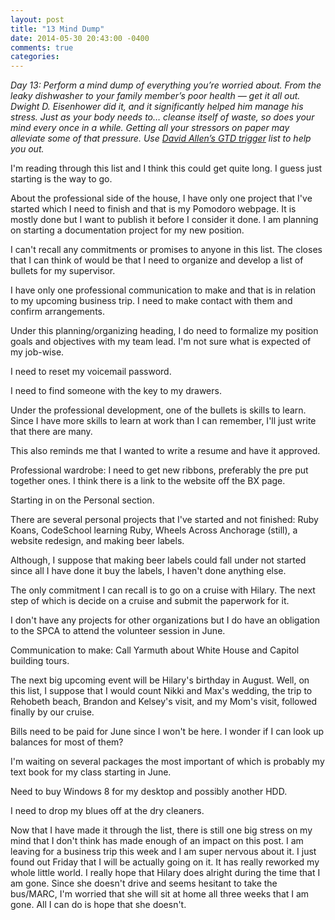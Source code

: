 ```yaml
---
layout: post
title: "13 Mind Dump"
date: 2014-05-30 20:43:00 -0400
comments: true
categories: 
---
```


*Day 13: Perform a mind dump of everything you’re worried about. From the leaky dishwasher to your family member’s poor health — get it all out. Dwight D. Eisenhower did it, and it significantly helped him manage his stress. Just as your body needs to… cleanse itself of waste, so does your mind every once in a while. Getting all your stressors on paper may alleviate some of that pressure. Use [David Allen’s GTD trigger](http://wiki.43folders.com/index.php/Trigger_List) list to help you out.*
<!-- more -->
I'm reading through this list and I think this could get quite long.  I guess just starting is the way to go.

About the professional side of the house, I have only one project that I've started which I need to finish and that is my Pomodoro webpage.  It is mostly done but I want to publish it before I consider it done.  I am planning on starting a documentation project for my new position.

I can't recall any commitments or promises to anyone in this list.  The closes that I can think of would be that I need to organize and develop a list of bullets for my supervisor.  

I have only one professional communication to make and that is in relation to my upcoming business trip.  I need to make contact with them and confirm arrangements.

Under this planning/organizing heading, I do need to formalize my position goals and objectives with my team lead.  I'm not sure what is expected of my job-wise.

I need to reset my voicemail password.

I need to find someone with the key to my drawers.

Under the professional development, one of the bullets is skills to learn.  Since I have more skills to learn at work than I can remember, I'll just write that there are many.

This also reminds me that I wanted to write a resume and have it approved.

Professional wardrobe: I need to get new ribbons, preferably the pre put together ones.  I think there is a link to the website off the BX page.

Starting in on the Personal section.

There are several personal projects that I've started and not finished:  Ruby Koans, CodeSchool learning Ruby, Wheels Across Anchorage (still), a website redesign, and making beer labels.

Although, I suppose that making beer labels could fall under not started since all I have done it buy the labels, I haven't done anything else.

The only commitment I can recall is to go on a cruise with Hilary.  The next step of which is decide on a cruise and submit the paperwork for it.

I don't have any projects for other organizations but I do have an obligation to the SPCA to attend the volunteer session in June.

Communication to make: Call Yarmuth about White House and Capitol building tours.

The next big upcoming event will be Hilary's birthday in August.  Well, on this list, I suppose that I would count Nikki and Max's wedding, the trip to Rehobeth beach, Brandon and Kelsey's visit, and my Mom's visit, followed finally by our cruise.

Bills need to be paid for June since I won't be here.  I wonder if I can look up balances for most of them?

I'm waiting on several packages the most important of which is probably my text book for my class starting in June.

Need to buy Windows 8 for my desktop and possibly another HDD.

I need to drop my blues off at the dry cleaners.

Now that I have made it through the list, there is still one big stress on my mind that I don't think has made enough of an impact on this post.  I am leaving for a business trip this week and I am super nervous about it.  I just found out Friday that I will be actually going on it.  It has really reworked my whole little world.  I really hope that Hilary does alright during the time that I am gone.  Since she doesn't drive and seems hesitant to take the bus/MARC, I'm worried that she will sit at home all three weeks that I am gone.  All I can do is hope that she doesn't.